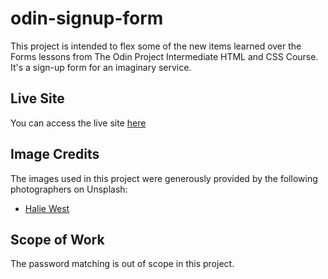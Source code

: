 # odin-signup-form

This project is intended to flex some of the new items learned over the Forms lessons from The Odin Project Intermediate HTML and CSS Course. It's a sign-up form for an imaginary service.

## Live Site

You can access the live site [here](https://yanyukiai.github.io/odin-signup-form/)

## Image Credits

The images used in this project were generously provided by the following photographers on Unsplash:

- [Halie West](https://unsplash.com/@haliewestphoto)

## Scope of Work

The password matching is out of scope in this project.
